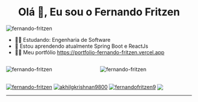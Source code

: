 <h1 align="center">Olá 👋, Eu sou o Fernando Fritzen</h1>

<!-- <h3 align="center">Me chamo Fernando, tenho 19 anos e atualmente estudo ADS/Engenharia de Software, seguindo uma formação como desenvolvedor Full Stack.</h3> -->

<p align="left"> <img src="https://komarev.com/ghpvc/?username=fernando-fritzen" alt="fernando-fritzen" /> </p>

- 👨‍🎓 Estudando: Engenharia de Software
- 🌱 Estou aprendendo atualmente Spring Boot e ReactJs
- 👨‍💻 Meu portfólio https://portfolio-fernando-fritzen.vercel.app


##

<p align="center"><img align="left" src="https://github-readme-stats.vercel.app/api/top-langs/?username=fernando-fritzen&theme=dark&layout=compact&hide=html" alt="fernando-fritzen" /></p>

<p align="center">&nbsp;<img src="https://github-readme-stats.vercel.app/api?username=fernando-fritzen&&theme=dark&show_icons=true" alt="fernando-fritzen" /></p>

##

<div>
  <a href="https://linkedin.com/in/fernandofritzen" target="blank"><img align="center" src="https://img.shields.io/badge/-LinkedIn-%230077B5?style=for-the-badge&logo=linkedin&logoColor=white" alt="fernando-fritzen" /></a>
  <a href="https://fb.com/fernandofritzen.pieske" target="blank"><img align="center" src="https://img.shields.io/badge/-Facebook-%230077B5?style=for-the-badge&logo=facebook&logoColor=white" alt="akhilgkrishnan9800"/></a>
  <a href="https://instagram.com/fernandofritzen9" target="blank"><img align="center" src="https://img.shields.io/badge/-Instagram-%23E4405F?style=for-the-badge&logo=instagram&logoColor=white" alt="fernandofritzen9" /></a>
  <a href = "mailto:fernandofritzen9@gmail.com"><img align="center" src="https://img.shields.io/badge/-Gmail-%23333?style=for-the-badge&logo=gmail&logoColor=white" target="_blank"></a>
</div>

---
